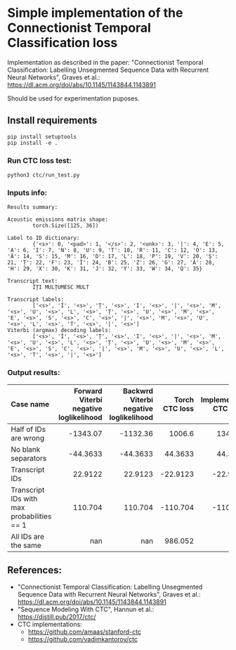 # Simple implementation of the Connectionist Temporal Classification loss
Implementation as described in the paper: "Connectionist Temporal Classification: Labelling Unsegmented Sequence Data with Recurrent Neural Networks", Graves et al.: https://dl.acm.org/doi/abs/10.1145/1143844.1143891

Should be used for experimentation puposes.

## Install requirements
```
pip install setuptools
pip install -e .
```

### Run CTC loss test:
```
python3 ctc/run_test.py
```
### Inputs info:
```
Results summary:

Acoustic emissions matrix shape:
        torch.Size([125, 36])

Label to ID dictionary:
        {'<s>': 0, '<pad>': 1, '</s>': 2, '<unk>': 3, '|': 4, 'E': 5, 'A': 6, 'I': 7, 'N': 8, 'U': 9, 'T': 10, 'R': 11, 'C': 12, 'O': 13, 'Ă': 14, 'S': 15, 'M': 16, 'D': 17, 'L': 18, 'P': 19, 'V': 20, 'Ș': 21, 'Ț': 22, 'F': 23, 'Î': 24, 'B': 25, 'Z': 26, 'G': 27, 'Â': 28, 'H': 29, 'X': 30, 'K': 31, 'J': 32, 'Y': 33, 'W': 34, 'Q': 35}

Transcript text:
        ÎȚI MULȚUMESC MULT

Transcript labels:
        ['<s>', 'Î', '<s>', 'Ț', '<s>', 'I', '<s>', '|', '<s>', 'M', '<s>', 'U', '<s>', 'L', '<s>', 'Ț', '<s>', 'U', '<s>', 'M', '<s>', 'E', '<s>', 'S', '<s>', 'C', '<s>', '|', '<s>', 'M', '<s>', 'U', '<s>', 'L', '<s>', 'T', '<s>', '|', '<s>']
Viterbi (argmax) decoding labels:
        ['<s>', 'Î', '<s>', 'Ț', '<s>', 'I', '<s>', '|', '<s>', 'M', '<s>', 'U', '<s>', 'L', '<s>', 'Ț', '<s>', 'U', '<s>', 'M', '<s>', 'E', '<s>', 'S', 'C', '<s>', '|', '<s>', 'M', '<s>', 'U', '<s>', 'L', '<s>', 'T', '<s>', '|', '<s>']
```

### Output results:
| Case name                                  |   Forward Viterbi negative loglikelihood |   Backwrd Viterbi negative loglikelihood |   Torch CTC loss |   Implemented CTC Loss |   Gradient matrix norm |   Joint probability norm |   Emissions Gradient norm |
|:-------------------------------------------|-----------------------------------------:|-----------------------------------------:|-----------------:|-----------------------:|-----------------------:|-------------------------:|--------------------------:|
| Half of IDs are wrong                      |                               -1343.07   |                               -1132.36   |        1006.6    |              1343.07   |              nan       |              1.41227     |                 nan       |
| No blank separators                        |                                 -44.3633 |                                 -44.3633 |          44.3633 |                44.3633 |                2.54267 |              1.40262e+07 |                   1.86154 |
| Transcript IDs                             |                                  22.9122 |                                  22.9123 |         -22.9123 |               -22.9122 |                1.52612 |              5.66188     |                   1.5262  |
| Transcript IDs with max probabilities == 1 |                                 110.704  |                                 110.704  |        -110.704  |              -110.704  |               36.2394  |              0.573886    |                  36.2393  |
| All IDs are the same                       |                                 nan      |                                 nan      |         986.052  |               nan      |              nan       |            nan           |                 nan       |

## References:
- "Connectionist Temporal Classification: Labelling Unsegmented Sequence Data with Recurrent Neural Networks", Graves et al.: https://dl.acm.org/doi/abs/10.1145/1143844.1143891
- "Sequence Modeling With CTC", Hannun et al.: https://distill.pub/2017/ctc/
- CTC implementations:
    - https://github.com/amaas/stanford-ctc
    - https://github.com/vadimkantorov/ctc
